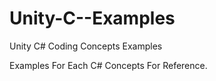 # Unity-C--Examples
Unity C# Coding Concepts Examples

Examples For Each C# Concepts For Reference.
